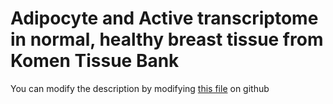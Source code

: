 # Adipocyte and Active transcriptome in normal, healthy breast tissue from Komen Tissue Bank

You can modify the description by modifying [this file](https://github.com/ucscXena/cohortMetaData/blob/master/cohort_Normal%20Breast%20(Benz%202020)/info.mdown) on github
